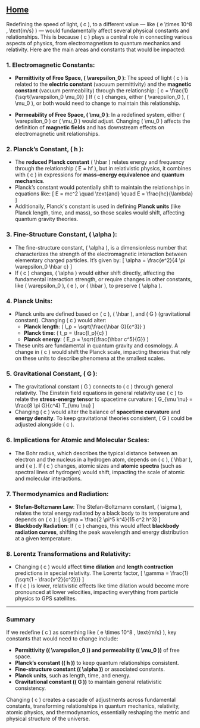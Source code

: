 [Home](https://github.com/cpsource/UFT)
---

Redefining the speed of light, \( c \), to a different value — like \( e \times 10^8 \, \text{m/s} \) — would fundamentally affect several physical constants and relationships. This is because \( c \) plays a central role in connecting various aspects of physics, from electromagnetism to quantum mechanics and relativity. Here are the main areas and constants that would be impacted:

### 1. **Electromagnetic Constants**:
   - **Permittivity of Free Space, \( \varepsilon_0 \)**: The speed of light \( c \) is related to the **electric constant** (vacuum permittivity) and the **magnetic constant** (vacuum permeability) through the relationship:
     \[
     c = \frac{1}{\sqrt{\varepsilon_0 \mu_0}}
     \]
     If \( c \) changes, either \( \varepsilon_0 \), \( \mu_0 \), or both would need to change to maintain this relationship.

   - **Permeability of Free Space, \( \mu_0 \)**: In a redefined system, either \( \varepsilon_0 \) or \( \mu_0 \) would adjust. Changing \( \mu_0 \) affects the definition of **magnetic fields** and has downstream effects on electromagnetic unit relationships.

### 2. **Planck’s Constant, \( h \)**:
   - The **reduced Planck constant** \( \hbar \) relates energy and frequency through the relationship \( E = hf \), but in relativistic physics, it combines with \( c \) in expressions for **mass-energy equivalence** and **quantum mechanics**.
   - Planck’s constant would potentially shift to maintain the relationships in equations like:
     \[
     E = mc^2 \quad \text{and} \quad E = \frac{hc}{\lambda}
     \]
   - Additionally, Planck's constant is used in defining **Planck units** (like Planck length, time, and mass), so those scales would shift, affecting quantum gravity theories.

### 3. **Fine-Structure Constant, \( \alpha \)**:
   - The fine-structure constant, \( \alpha \), is a dimensionless number that characterizes the strength of the electromagnetic interaction between elementary charged particles. It’s given by:
     \[
     \alpha = \frac{e^2}{4 \pi \varepsilon_0 \hbar c}
     \]
   - If \( c \) changes, \( \alpha \) would either shift directly, affecting the fundamental interaction strength, or require changes in other constants, like \( \varepsilon_0 \), \( e \), or \( \hbar \), to preserve \( \alpha \).

### 4. **Planck Units**:
   - Planck units are defined based on \( c \), \( \hbar \), and \( G \) (gravitational constant). Changing \( c \) would alter:
     - **Planck length**: \( l_p = \sqrt{\frac{\hbar G}{c^3}} \)
     - **Planck time**: \( t_p = \frac{l_p}{c} \)
     - **Planck energy**: \( E_p = \sqrt{\frac{\hbar c^5}{G}} \)
   - These units are fundamental in quantum gravity and cosmology. A change in \( c \) would shift the Planck scale, impacting theories that rely on these units to describe phenomena at the smallest scales.

### 5. **Gravitational Constant, \( G \)**:
   - The gravitational constant \( G \) connects to \( c \) through general relativity. The Einstein field equations in general relativity use \( c \) to relate the **stress-energy tensor** to spacetime curvature:
     \[
     G_{\mu \nu} = \frac{8 \pi G}{c^4} T_{\mu \nu}
     \]
   - Changing \( c \) would alter the balance of **spacetime curvature** and **energy density**. To keep gravitational theories consistent, \( G \) could be adjusted alongside \( c \).

### 6. **Implications for Atomic and Molecular Scales**:
   - The Bohr radius, which describes the typical distance between an electron and the nucleus in a hydrogen atom, depends on \( c \), \( \hbar \), and \( e \). If \( c \) changes, atomic sizes and **atomic spectra** (such as spectral lines of hydrogen) would shift, impacting the scale of atomic and molecular interactions.

### 7. **Thermodynamics and Radiation**:
   - **Stefan-Boltzmann Law**: The Stefan-Boltzmann constant, \( \sigma \), relates the total energy radiated by a black body to its temperature and depends on \( c \):
     \[
     \sigma = \frac{2 \pi^5 k^4}{15 c^2 h^3}
     \]
   - **Blackbody Radiation**: If \( c \) changes, this would affect **blackbody radiation curves**, shifting the peak wavelength and energy distribution at a given temperature.

### 8. **Lorentz Transformations and Relativity**:
   - Changing \( c \) would affect **time dilation** and **length contraction** predictions in special relativity. The Lorentz factor,
     \[
     \gamma = \frac{1}{\sqrt{1 - \frac{v^2}{c^2}}}
     \]
   - If \( c \) is lower, relativistic effects like time dilation would become more pronounced at lower velocities, impacting everything from particle physics to GPS satellites.

---

### Summary
If we redefine \( c \) as something like \( e \times 10^8 \, \text{m/s} \), key constants that would need to change include:
- **Permittivity (\( \varepsilon_0 \)) and permeability (\( \mu_0 \))** of free space.
- **Planck’s constant (\( h \))** to keep quantum relationships consistent.
- **Fine-structure constant (\( \alpha \))** or associated constants.
- **Planck units**, such as length, time, and energy.
- **Gravitational constant (\( G \))** to maintain general relativistic consistency.

Changing \( c \) creates a cascade of adjustments across fundamental constants, transforming relationships in quantum mechanics, relativity, atomic physics, and thermodynamics, essentially reshaping the metric and physical structure of the universe.

